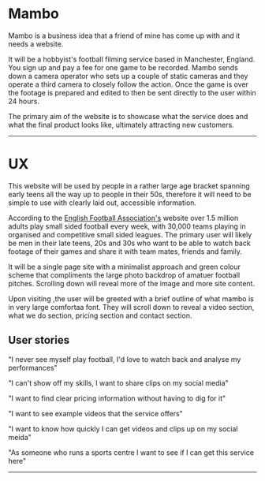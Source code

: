 # Mambo

Mambo is a business idea that a friend of mine has come up with and it needs a website.

It will be a hobbyist's football filming service based in Manchester, England. You sign up and pay a fee for one game to be recorded. Mambo sends down a camera operator who sets up a couple of static cameras and they operate a third camera to closely follow the action. Once the game is over the footage is prepared and edited to then be sent directly to the user within 24 hours.

The primary aim of the website is to showcase what the service does and what the final product looks like, ultimately attracting new customers.

---

# UX

This website will be used by people in a rather large age bracket spanning early teens all the way up to people in their 50s, therefore it will need to be simple to use with clearly laid out, accessible information.

According to the [English Football Association's](http://www.thefa.com/get-involved/player/5-a-side-and-futsal) website over 1.5 million adults play small sided football every week, with 30,000 teams playing in organised and competitive small sided leagues. The primary user will likely be men in their late teens, 20s and 30s who want to be able to watch back footage of their games and share it with team mates, friends and family.

It will be a single page site with a minimalist approach and green colour scheme that compliments the large photo backdrop of amatuer football pitches. Scrolling down will reveal more of the image and more site content. 

Upon visiting ,the user will be greeted with a brief outline of what mambo is in very large comfortaa font. They will scroll down to reveal a video section, what we do section, pricing section and contact section. 

## User stories

"I never see myself play football, I'd love to watch back and analyse my performances"

"I can't show off my skills, I want to share clips on my social media"

"I want to find clear pricing information without having to dig for it"

"I want to see example videos that the service offers"

"I want to know how quickly I can get videos and clips up on my social meida"

"As someone who runs a sports centre I want to see if I can get this service here"

---
